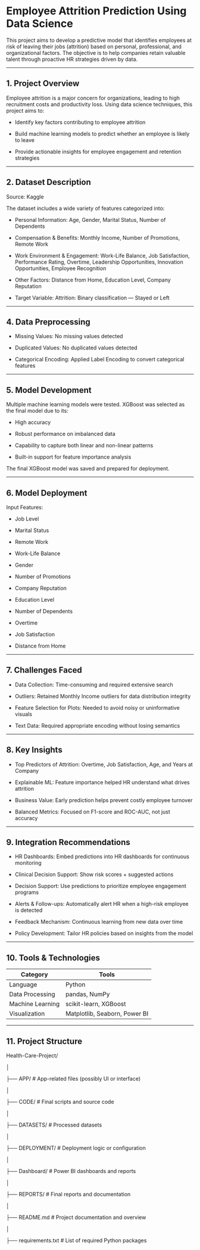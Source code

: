 # Employee Attrition Prediction Using Data Science
This project aims to develop a predictive model that identifies employees at risk of leaving their jobs (attrition) based on personal, professional, and organizational factors. The objective is to help companies retain valuable talent through proactive HR strategies driven by data.

----

## 1. Project Overview
Employee attrition is a major concern for organizations, leading to high recruitment costs and productivity loss. Using data science techniques, this project aims to:

- Identify key factors contributing to employee attrition

- Build machine learning models to predict whether an employee is likely to leave

- Provide actionable insights for employee engagement and retention strategies

----

## 2. Dataset Description
Source: Kaggle

The dataset includes a wide variety of features categorized into:

- Personal Information:
Age, Gender, Marital Status, Number of Dependents

- Compensation & Benefits:
Monthly Income, Number of Promotions, Remote Work

- Work Environment & Engagement:
Work-Life Balance, Job Satisfaction, Performance Rating, Overtime, Leadership Opportunities, Innovation Opportunities, Employee Recognition

- Other Factors:
Distance from Home, Education Level, Company Reputation

- Target Variable:
Attrition: Binary classification — Stayed or Left

----

## 4. Data Preprocessing

- Missing Values: No missing values detected

- Duplicated Values: No duplicated values detected

- Categorical Encoding: Applied Label Encoding to convert categorical features

----

## 5. Model Development
Multiple machine learning models were tested. XGBoost was selected as the final model due to its:

- High accuracy

- Robust performance on imbalanced data

- Capability to capture both linear and non-linear patterns

- Built-in support for feature importance analysis

The final XGBoost model was saved and prepared for deployment.

----

## 6. Model Deployment
Input Features:

- Job Level

- Marital Status

- Remote Work

- Work-Life Balance

- Gender

- Number of Promotions

- Company Reputation

- Education Level

- Number of Dependents

- Overtime

- Job Satisfaction

- Distance from Home

----

## 7. Challenges Faced
- Data Collection: Time-consuming and required extensive search

- Outliers: Retained Monthly Income outliers for data distribution integrity

- Feature Selection for Plots: Needed to avoid noisy or uninformative visuals

- Text Data: Required appropriate encoding without losing semantics

-----

## 8. Key Insights
- Top Predictors of Attrition: Overtime, Job Satisfaction, Age, and Years at Company

- Explainable ML: Feature importance helped HR understand what drives attrition

- Business Value: Early prediction helps prevent costly employee turnover

- Balanced Metrics: Focused on F1-score and ROC-AUC, not just accuracy

----

## 9. Integration Recommendations
- HR Dashboards: Embed predictions into HR dashboards for continuous monitoring

- Clinical Decision Support: Show risk scores + suggested actions

- Decision Support: Use predictions to prioritize employee engagement programs

- Alerts & Follow-ups: Automatically alert HR when a high-risk employee is detected

- Feedback Mechanism: Continuous learning from new data over time

- Policy Development: Tailor HR policies based on insights from the model

----

## 10. Tools & Technologies

| Category         | Tools                         |
| ---------------- | ----------------------------- |
| Language         | Python                        |
| Data Processing  | pandas, NumPy                 |
| Machine Learning | scikit-learn, XGBoost         |
| Visualization    | Matplotlib, Seaborn, Power BI |

----

## 11. Project Structure
Health-Care-Project/

│

├── APP/                           # App-related files (possibly UI or interface)

│

├── CODE/                          # Final scripts and source code

│

├── DATASETS/                      # Processed datasets

│

├── DEPLOYMENT/                    # Deployment logic or configuration

│

├── Dashboard/                     # Power BI dashboards and reports

│

├── REPORTS/                       # Final reports and documentation

│

├── README.md                      # Project documentation and overview

│

├── requirements.txt               # List of required Python packages

